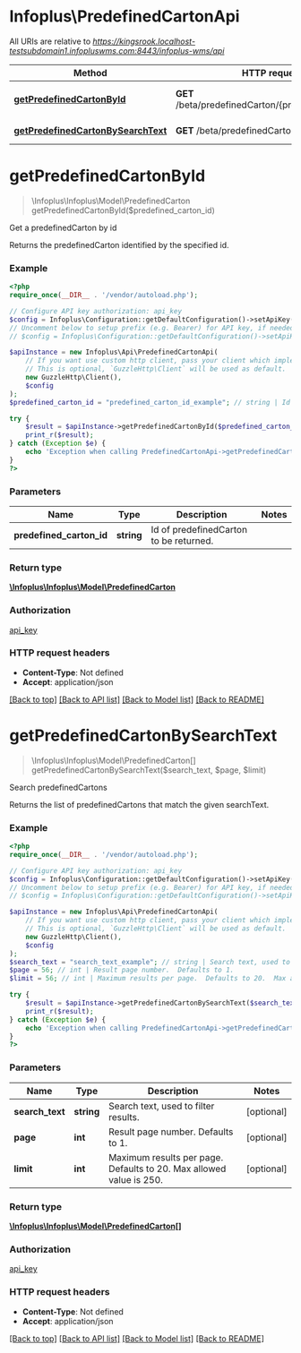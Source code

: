 # Infoplus\PredefinedCartonApi

All URIs are relative to *https://kingsrook.localhost-testsubdomain1.infopluswms.com:8443/infoplus-wms/api*

Method | HTTP request | Description
------------- | ------------- | -------------
[**getPredefinedCartonById**](PredefinedCartonApi.md#getPredefinedCartonById) | **GET** /beta/predefinedCarton/{predefinedCartonId} | Get a predefinedCarton by id
[**getPredefinedCartonBySearchText**](PredefinedCartonApi.md#getPredefinedCartonBySearchText) | **GET** /beta/predefinedCarton/search | Search predefinedCartons


# **getPredefinedCartonById**
> \Infoplus\Infoplus\Model\PredefinedCarton getPredefinedCartonById($predefined_carton_id)

Get a predefinedCarton by id

Returns the predefinedCarton identified by the specified id.

### Example
```php
<?php
require_once(__DIR__ . '/vendor/autoload.php');

// Configure API key authorization: api_key
$config = Infoplus\Configuration::getDefaultConfiguration()->setApiKey('API-Key', 'YOUR_API_KEY');
// Uncomment below to setup prefix (e.g. Bearer) for API key, if needed
// $config = Infoplus\Configuration::getDefaultConfiguration()->setApiKeyPrefix('API-Key', 'Bearer');

$apiInstance = new Infoplus\Api\PredefinedCartonApi(
    // If you want use custom http client, pass your client which implements `GuzzleHttp\ClientInterface`.
    // This is optional, `GuzzleHttp\Client` will be used as default.
    new GuzzleHttp\Client(),
    $config
);
$predefined_carton_id = "predefined_carton_id_example"; // string | Id of predefinedCarton to be returned.

try {
    $result = $apiInstance->getPredefinedCartonById($predefined_carton_id);
    print_r($result);
} catch (Exception $e) {
    echo 'Exception when calling PredefinedCartonApi->getPredefinedCartonById: ', $e->getMessage(), PHP_EOL;
}
?>
```

### Parameters

Name | Type | Description  | Notes
------------- | ------------- | ------------- | -------------
 **predefined_carton_id** | **string**| Id of predefinedCarton to be returned. |

### Return type

[**\Infoplus\Infoplus\Model\PredefinedCarton**](../Model/PredefinedCarton.md)

### Authorization

[api_key](../../README.md#api_key)

### HTTP request headers

 - **Content-Type**: Not defined
 - **Accept**: application/json

[[Back to top]](#) [[Back to API list]](../../README.md#documentation-for-api-endpoints) [[Back to Model list]](../../README.md#documentation-for-models) [[Back to README]](../../README.md)

# **getPredefinedCartonBySearchText**
> \Infoplus\Infoplus\Model\PredefinedCarton[] getPredefinedCartonBySearchText($search_text, $page, $limit)

Search predefinedCartons

Returns the list of predefinedCartons that match the given searchText.

### Example
```php
<?php
require_once(__DIR__ . '/vendor/autoload.php');

// Configure API key authorization: api_key
$config = Infoplus\Configuration::getDefaultConfiguration()->setApiKey('API-Key', 'YOUR_API_KEY');
// Uncomment below to setup prefix (e.g. Bearer) for API key, if needed
// $config = Infoplus\Configuration::getDefaultConfiguration()->setApiKeyPrefix('API-Key', 'Bearer');

$apiInstance = new Infoplus\Api\PredefinedCartonApi(
    // If you want use custom http client, pass your client which implements `GuzzleHttp\ClientInterface`.
    // This is optional, `GuzzleHttp\Client` will be used as default.
    new GuzzleHttp\Client(),
    $config
);
$search_text = "search_text_example"; // string | Search text, used to filter results.
$page = 56; // int | Result page number.  Defaults to 1.
$limit = 56; // int | Maximum results per page.  Defaults to 20.  Max allowed value is 250.

try {
    $result = $apiInstance->getPredefinedCartonBySearchText($search_text, $page, $limit);
    print_r($result);
} catch (Exception $e) {
    echo 'Exception when calling PredefinedCartonApi->getPredefinedCartonBySearchText: ', $e->getMessage(), PHP_EOL;
}
?>
```

### Parameters

Name | Type | Description  | Notes
------------- | ------------- | ------------- | -------------
 **search_text** | **string**| Search text, used to filter results. | [optional]
 **page** | **int**| Result page number.  Defaults to 1. | [optional]
 **limit** | **int**| Maximum results per page.  Defaults to 20.  Max allowed value is 250. | [optional]

### Return type

[**\Infoplus\Infoplus\Model\PredefinedCarton[]**](../Model/PredefinedCarton.md)

### Authorization

[api_key](../../README.md#api_key)

### HTTP request headers

 - **Content-Type**: Not defined
 - **Accept**: application/json

[[Back to top]](#) [[Back to API list]](../../README.md#documentation-for-api-endpoints) [[Back to Model list]](../../README.md#documentation-for-models) [[Back to README]](../../README.md)

